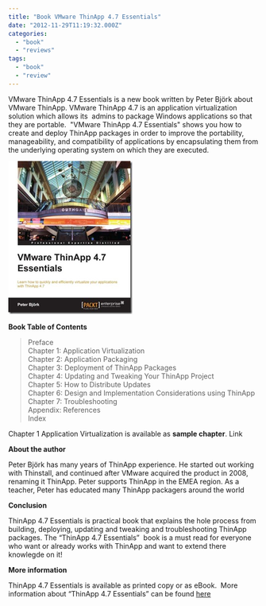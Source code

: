 ```yaml
---
title: "Book VMware ThinApp 4.7 Essentials"
date: "2012-11-29T11:19:32.000Z"
categories: 
  - "book"
  - "reviews"
tags: 
  - "book"
  - "review"
---
```


VMware ThinApp 4.7 Essentials is a new book written by Peter Björk about VMware ThinApp. VMware ThinApp 4.7 is an application virtualization solution which allows its  admins to package Windows applications so that they are portable.  "VMware ThinApp 4.7 Essentials" shows you how to create and deploy ThinApp packages in order to improve the portability, manageability, and compatibility of applications by encapsulating them from the underlying operating system on which they are executed.

[![6280EN_VMware ThinApp 4.7 Essentials](images/6280EN_VMware-ThinApp-4.7-Essentials1.jpg "6280EN_VMware ThinApp 4.7 Essentials")](http://www.packtpub.com/vmware-thinapp-4-7-essentials/book)

**Book Table of Contents**

> Preface  
> Chapter 1: Application Virtualization  
> Chapter 2: Application Packaging  
> Chapter 3: Deployment of ThinApp Packages  
> Chapter 4: Updating and Tweaking Your ThinApp Project  
> Chapter 5: How to Distribute Updates  
> Chapter 6: Design and Implementation Considerations using ThinApp  
> Chapter 7: Troubleshooting  
> Appendix: References  
> Index

Chapter 1 Application Virtualization is available as **sample chapter**. Link

**About the author**

Peter Björk has many years of ThinApp experience. He started out working with Thinstall, and continued after VMware acquired the product in 2008, renaming it ThinApp. Peter supports ThinApp in the EMEA region. As a teacher, Peter has educated many ThinApp packagers around the world

**Conclusion**

ThinApp 4.7 Essentials is practical book that explains the hole process from building, deploying, updating and tweaking and troubleshooting ThinApp packages. The “ThinApp 4.7 Essentials”  book is a must read for everyone who want or already works with ThinApp and want to extend there knowlegde on it!

**More information**

ThinApp 4.7 Essentials is available as printed copy or as eBook.  More information about “ThinApp 4.7 Essentials” can be found [here](http://www.packtpub.com/vmware-thinapp-4-7-essentials/book)
